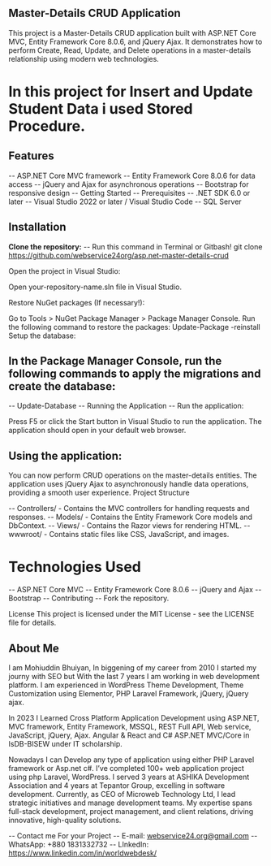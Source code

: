 ## Master-Details CRUD Application
This project is a Master-Details CRUD application built with ASP.NET Core MVC, Entity Framework Core 8.0.6, and jQuery Ajax. It demonstrates how to perform Create, Read, Update, and Delete operations in a master-details relationship using modern web technologies.

# In this project for Insert and Update Student Data i used Stored Procedure. 

## Features
-- ASP.NET Core MVC framework
-- Entity Framework Core 8.0.6 for data access
-- jQuery and Ajax for asynchronous operations
-- Bootstrap for responsive design
-- Getting Started
-- Prerequisites
-- .NET SDK 6.0 or later
-- Visual Studio 2022 or later / Visual Studio Code
-- SQL Server

## Installation
<strong> Clone the repository:</strong>
-- Run this command in Terminal or Gitbash!
 git clone https://github.com/webservice24org/asp.net-master-details-crud

Open the project in Visual Studio:

Open your-repository-name.sln file in Visual Studio.

Restore NuGet packages (If necessary!):

Go to Tools > NuGet Package Manager > Package Manager Console.
Run the following command to restore the packages:
Update-Package -reinstall
Setup the database:

## In the Package Manager Console, run the following commands to apply the migrations and create the database:
-- Update-Database
-- Running the Application
-- Run the application:

Press F5 or click the Start button in Visual Studio to run the application.
The application should open in your default web browser.

## Using the application:

You can now perform CRUD operations on the master-details entities.
The application uses jQuery Ajax to asynchronously handle data operations, providing a smooth user experience.
Project Structure

-- Controllers/ - Contains the MVC controllers for handling requests and responses.
-- Models/ - Contains the Entity Framework Core models and DbContext.
-- Views/ - Contains the Razor views for rendering HTML.
-- wwwroot/ - Contains static files like CSS, JavaScript, and images.

# Technologies Used
-- ASP.NET Core MVC
-- Entity Framework Core 8.0.6
-- jQuery and Ajax
-- Bootstrap
-- Contributing
-- Fork the repository.


License
This project is licensed under the MIT License - see the LICENSE file for details.


## About Me
I am Mohiuddin Bhuiyan, In biggening of my career from 2010 I started my journy with SEO but With the last 7 years I am working in web development platform. I am experienced in WordPress Theme Development, Theme Customization using Elementor, PHP Laravel Framework, jQuery, jQuery ajax.

In 2023 I Learned Cross Platform Application Development using ASP.NET, MVC framework, Entity Framework, MSSQL, REST Full API, Web service, JavaScript, jQuery, Ajax. Angular & React and C# ASP.NET MVC/Core in IsDB-BISEW under IT scholarship.

Nowadays I can Develop any type of application using either PHP Laravel framework or Asp.net c#. I’ve completed 100+ web application project using php Laravel, WordPress. I served 3 years at ASHIKA Development Association and 4 years at Tepantor Group, excelling in software development. Currently, as CEO of Microweb Technology Ltd, I lead strategic initiatives and manage development teams. My expertise spans full-stack development, project management, and client relations, driving innovative, high-quality solutions.

-- Contact me For your Project
-- E-mail: webservice24.org@gmail.com
-- WhatsApp: +880 1831332732
-- LInkedIn: https://www.linkedin.com/in/worldwebdesk/
